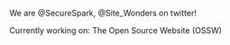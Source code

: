 We are @SecureSpark, @Site_Wonders on twitter!

Currently working on: The Open Source Website (OSSW)

